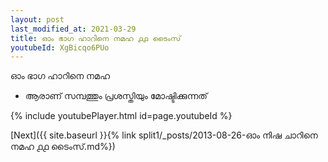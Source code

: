 ```yaml
---
layout: post
last_modified_at: 2021-03-29
title: ഓം ഭാഗ ഹാറിനെ നമഹ ൧൧ ടൈംസ്
youtubeId: XgBicqo6PUo
---
```

 
 
 ഓം ഭാഗ ഹാറിനെ നമഹ 
 
 -  ആരാണ് സമ്പത്തും പ്രശസ്തിയും മോഷ്ടിക്കുന്നത് 
 
  
 
  
 
 
 
 
 
 


{% include youtubePlayer.html id=page.youtubeId %}
 
[Next]({{ site.baseurl }}{% link  split1/_posts/2013-08-26-ഓം നിഷ ചാറിനെ നമഹ ൧൧ ടൈംസ്.md%})
 
